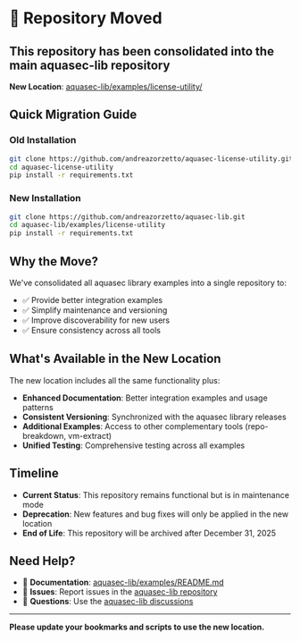 # 🚨 Repository Moved

## This repository has been consolidated into the main aquasec-lib repository

**New Location**: [aquasec-lib/examples/license-utility/](https://github.com/andreazorzetto/aquasec-lib/tree/main/examples/license-utility)

## Quick Migration Guide

### Old Installation
```bash
git clone https://github.com/andreazorzetto/aquasec-license-utility.git
cd aquasec-license-utility
pip install -r requirements.txt
```

### New Installation
```bash
git clone https://github.com/andreazorzetto/aquasec-lib.git
cd aquasec-lib/examples/license-utility
pip install -r requirements.txt
```

## Why the Move?

We've consolidated all aquasec library examples into a single repository to:
- ✅ Provide better integration examples
- ✅ Simplify maintenance and versioning
- ✅ Improve discoverability for new users
- ✅ Ensure consistency across all tools

## What's Available in the New Location

The new location includes all the same functionality plus:
- **Enhanced Documentation**: Better integration examples and usage patterns
- **Consistent Versioning**: Synchronized with the aquasec library releases
- **Additional Examples**: Access to other complementary tools (repo-breakdown, vm-extract)
- **Unified Testing**: Comprehensive testing across all examples

## Timeline

- **Current Status**: This repository remains functional but is in maintenance mode
- **Deprecation**: New features and bug fixes will only be applied in the new location
- **End of Life**: This repository will be archived after December 31, 2025

## Need Help?

- 📖 **Documentation**: [aquasec-lib/examples/README.md](https://github.com/andreazorzetto/aquasec-lib/blob/main/examples/README.md)
- 🐛 **Issues**: Report issues in the [aquasec-lib repository](https://github.com/andreazorzetto/aquasec-lib/issues)
- 💬 **Questions**: Use the [aquasec-lib discussions](https://github.com/andreazorzetto/aquasec-lib/discussions)

---

**Please update your bookmarks and scripts to use the new location.**